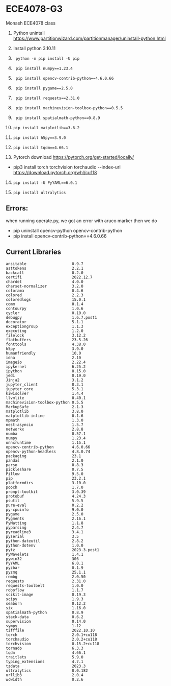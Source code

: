 # ECE4078-G3
Monash ECE4078 class

1)  Python unintall
https://www.partitionwizard.com/partitionmanager/uninstall-python.html

2)  Install python 3.10.11
3)      python -m pip install -U pip 
4)      pip install numpy==1.23.4
5)      pip install opencv-contrib-python==4.6.0.66
6)      pip install pygame==2.5.0
7)      pip install requests==2.31.0
8)      pip install machinevision-toolbox-python==0.5.5
9)      pip install spatialmath-python==0.8.9
10)     pip install matplotlib==3.6.2
11)     pip install h5py==3.9.0
12)     pip install tqdm==4.66.1
13) Pytorch download 
        https://pytorch.org/get-started/locally/

-   pip3 install torch torchvision torchaudio --index-url https://download.pytorch.org/whl/cu118

14)     pip install -U PyYAML==6.0.1
15) 	pip install ultralytics



## Errors: 
when running operate.py, we got an error with aruco marker
then we do 
- pip uninstall opencv-python opencv-contrib-python
- pip install opencv-contrib-python==4.6.0.66

## Current Libraries 

    ansitable                    0.9.7
    asttokens                    2.2.1
    backcall                     0.2.0
    certifi                      2022.12.7
    chardet                      4.0.0
    charset-normalizer           3.2.0
    colorama                     0.4.6
    colored                      2.2.3
    coloredlogs                  15.0.1
    comm                         0.1.4
    contourpy                    1.0.6
    cycler                       0.10.0
    debugpy                      1.6.7.post1
    decorator                    5.1.1
    exceptiongroup               1.1.3
    executing                    1.2.0
    filelock                     3.12.2
    flatbuffers                  23.5.26
    fonttools                    4.38.0
    h5py                         3.9.0
    humanfriendly                10.0
    idna                         2.10
    imageio                      2.22.4
    ipykernel                    6.25.2
    ipython                      8.15.0
    jedi                         0.19.0
    Jinja2                       3.1.2
    jupyter_client               8.3.1
    jupyter_core                 5.3.1
    kiwisolver                   1.4.4
    llvmlite                     0.40.1
    machinevision-toolbox-python 0.5.5
    MarkupSafe                   2.1.3
    matplotlib                   3.8.0
    matplotlib-inline            0.1.6
    mpmath                       1.3.0
    nest-asyncio                 1.5.7
    networkx                     2.8.8
    numba                        0.57.1
    numpy                        1.23.4
    onnxruntime                  1.15.1
    opencv-contrib-python        4.6.0.66
    opencv-python-headless       4.8.0.74
    packaging                    23.1
    pandas                       2.1.0
    parso                        0.8.3
    pickleshare                  0.7.5
    Pillow                       9.5.0
    pip                          23.2.1
    platformdirs                 3.10.0
    pooch                        1.7.0
    prompt-toolkit               3.0.39
    protobuf                     4.24.3
    psutil                       5.9.5
    pure-eval                    0.2.2
    py-cpuinfo                   9.0.0
    pygame                       2.5.0
    Pygments                     2.16.1
    PyMatting                    1.1.8
    pyparsing                    2.4.7
    pyreadline3                  3.4.1
    pyserial                     3.5
    python-dateutil              2.8.2
    python-dotenv                1.0.0
    pytz                         2023.3.post1
    PyWavelets                   1.4.1
    pywin32                      306
    PyYAML                       6.0.1
    pyzbar                       0.1.9
    pyzmq                        25.1.1
    rembg                        2.0.50
    requests                     2.31.0
    requests-toolbelt            1.0.0
    roboflow                     1.1.7
    scikit-image                 0.19.3
    scipy                        1.9.3
    seaborn                      0.12.2
    six                          1.16.0
    spatialmath-python           0.8.9
    stack-data                   0.6.2
    supervision                  0.14.0
    sympy                        1.12
    tifffile                     2022.10.10
    torch                        2.0.1+cu118
    torchaudio                   2.0.2+cu118
    torchvision                  0.15.2+cu118
    tornado                      6.3.3
    tqdm                         4.66.1
    traitlets                    5.9.0
    typing_extensions            4.7.1
    tzdata                       2023.3
    ultralytics                  8.0.182
    urllib3                      2.0.4
    wcwidth                      0.2.6